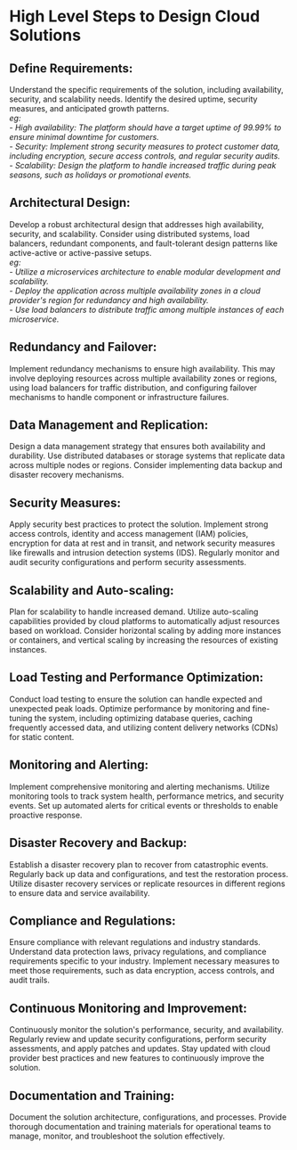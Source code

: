 # High Level Steps to Design Cloud Solutions
    
## Define Requirements: 
Understand the specific requirements of the solution, including availability, security, and scalability needs. Identify the desired uptime, security measures, and anticipated growth patterns.  
   *eg:  
    - High availability: The platform should have a target uptime of 99.99% to ensure minimal downtime for customers.  
    - Security: Implement strong security measures to protect customer data, including encryption, secure access controls, and regular security audits.  
    - Scalability: Design the platform to handle increased traffic during peak seasons, such as holidays or promotional events.*  

## Architectural Design: 
Develop a robust architectural design that addresses high availability, security, and scalability. Consider using distributed systems, load balancers, redundant components, and fault-tolerant design patterns like active-active or active-passive setups.  
    *eg:  
    - Utilize a microservices architecture to enable modular development and scalability.  
    - Deploy the application across multiple availability zones in a cloud provider's region for redundancy and high availability.  
    - Use load balancers to distribute traffic among multiple instances of each microservice.*  
    
## Redundancy and Failover: 
Implement redundancy mechanisms to ensure high availability. This may involve deploying resources across multiple availability zones or regions, using load balancers for traffic distribution, and configuring failover mechanisms to handle component or infrastructure failures.

## Data Management and Replication: 
Design a data management strategy that ensures both availability and durability. Use distributed databases or storage systems that replicate data across multiple nodes or regions. Consider implementing data backup and disaster recovery mechanisms.

## Security Measures: 
Apply security best practices to protect the solution. Implement strong access controls, identity and access management (IAM) policies, encryption for data at rest and in transit, and network security measures like firewalls and intrusion detection systems (IDS). Regularly monitor and audit security configurations and perform security assessments.

## Scalability and Auto-scaling: 
Plan for scalability to handle increased demand. Utilize auto-scaling capabilities provided by cloud platforms to automatically adjust resources based on workload. Consider horizontal scaling by adding more instances or containers, and vertical scaling by increasing the resources of existing instances.

## Load Testing and Performance Optimization: 
Conduct load testing to ensure the solution can handle expected and unexpected peak loads. Optimize performance by monitoring and fine-tuning the system, including optimizing database queries, caching frequently accessed data, and utilizing content delivery networks (CDNs) for static content.

## Monitoring and Alerting: 
Implement comprehensive monitoring and alerting mechanisms. Utilize monitoring tools to track system health, performance metrics, and security events. Set up automated alerts for critical events or thresholds to enable proactive response.

## Disaster Recovery and Backup: 
Establish a disaster recovery plan to recover from catastrophic events. Regularly back up data and configurations, and test the restoration process. Utilize disaster recovery services or replicate resources in different regions to ensure data and service availability.

## Compliance and Regulations: 
Ensure compliance with relevant regulations and industry standards. Understand data protection laws, privacy regulations, and compliance requirements specific to your industry. Implement necessary measures to meet those requirements, such as data encryption, access controls, and audit trails.

## Continuous Monitoring and Improvement: 
Continuously monitor the solution's performance, security, and availability. Regularly review and update security configurations, perform security assessments, and apply patches and updates. Stay updated with cloud provider best practices and new features to continuously improve the solution.

## Documentation and Training:
Document the solution architecture, configurations, and processes. Provide thorough documentation and training materials for operational teams to manage, monitor, and troubleshoot the solution effectively.
